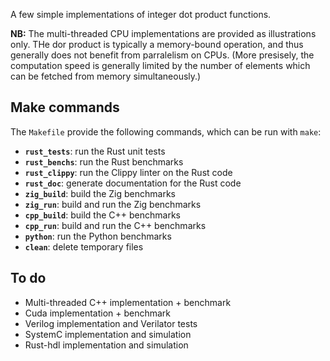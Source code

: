 A few simple implementations of integer dot product functions.

**NB:** The multi-threaded CPU implementations are provided as illustrations only. THe dor product is typically a memory-bound operation, and thus generally does not benefit from parralelism on CPUs. (More presisely, the computation speed is generally limited by the number of elements which can be fetched from memory simultaneously.)

## Make commands

The `Makefile` provide the following commands, which can be run with `make`: 

* **`rust_tests`**: run the Rust unit tests
* **`rust_benchs`**: run the Rust benchmarks
* **`rust_clippy`**: run the Clippy linter on the Rust code
* **`rust_doc`**: generate documentation for the Rust code
* **`zig_build`**: build the Zig benchmarks
* **`zig_run`**: build and run the Zig benchmarks
* **`cpp_build`**: build the C++ benchmarks
* **`cpp_run`**: build and run the C++ benchmarks
* **`python`**: run the Python benchmarks
* **`clean`**: delete temporary files

## To do

* Multi-threaded C++ implementation + benchmark
* Cuda implementation + benchmark
* Verilog implementation and Verilator tests
* SystemC implementation and simulation
* Rust-hdl implementation and simulation
